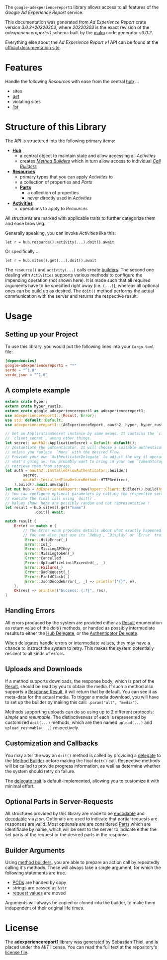 <!---
DO NOT EDIT !
This file was generated automatically from 'src/mako/api/README.md.mako'
DO NOT EDIT !
-->
The `google-adexperiencereport1` library allows access to all features of the *Google Ad Experience Report* service.

This documentation was generated from *Ad Experience Report* crate version *3.0.2+20220303*, where *20220303* is the exact revision of the *adexperiencereport:v1* schema built by the [mako](http://www.makotemplates.org/) code generator *v3.0.2*.

Everything else about the *Ad Experience Report* *v1* API can be found at the
[official documentation site](https://developers.google.com/ad-experience-report/).
# Features

Handle the following *Resources* with ease from the central [hub](https://docs.rs/google-adexperiencereport1/3.0.2+20220303/google_adexperiencereport1/AdExperienceReport) ... 

* sites
 * [*get*](https://docs.rs/google-adexperiencereport1/3.0.2+20220303/google_adexperiencereport1/api::SiteGetCall)
* violating sites
 * [*list*](https://docs.rs/google-adexperiencereport1/3.0.2+20220303/google_adexperiencereport1/api::ViolatingSiteListCall)




# Structure of this Library

The API is structured into the following primary items:

* **[Hub](https://docs.rs/google-adexperiencereport1/3.0.2+20220303/google_adexperiencereport1/AdExperienceReport)**
    * a central object to maintain state and allow accessing all *Activities*
    * creates [*Method Builders*](https://docs.rs/google-adexperiencereport1/3.0.2+20220303/google_adexperiencereport1/client::MethodsBuilder) which in turn
      allow access to individual [*Call Builders*](https://docs.rs/google-adexperiencereport1/3.0.2+20220303/google_adexperiencereport1/client::CallBuilder)
* **[Resources](https://docs.rs/google-adexperiencereport1/3.0.2+20220303/google_adexperiencereport1/client::Resource)**
    * primary types that you can apply *Activities* to
    * a collection of properties and *Parts*
    * **[Parts](https://docs.rs/google-adexperiencereport1/3.0.2+20220303/google_adexperiencereport1/client::Part)**
        * a collection of properties
        * never directly used in *Activities*
* **[Activities](https://docs.rs/google-adexperiencereport1/3.0.2+20220303/google_adexperiencereport1/client::CallBuilder)**
    * operations to apply to *Resources*

All *structures* are marked with applicable traits to further categorize them and ease browsing.

Generally speaking, you can invoke *Activities* like this:

```Rust,ignore
let r = hub.resource().activity(...).doit().await
```

Or specifically ...

```ignore
let r = hub.sites().get(...).doit().await
```

The `resource()` and `activity(...)` calls create [builders][builder-pattern]. The second one dealing with `Activities` 
supports various methods to configure the impending operation (not shown here). It is made such that all required arguments have to be 
specified right away (i.e. `(...)`), whereas all optional ones can be [build up][builder-pattern] as desired.
The `doit()` method performs the actual communication with the server and returns the respective result.

# Usage

## Setting up your Project

To use this library, you would put the following lines into your `Cargo.toml` file:

```toml
[dependencies]
google-adexperiencereport1 = "*"
serde = "^1.0"
serde_json = "^1.0"
```

## A complete example

```Rust
extern crate hyper;
extern crate hyper_rustls;
extern crate google_adexperiencereport1 as adexperiencereport1;
use adexperiencereport1::{Result, Error};
use std::default::Default;
use adexperiencereport1::{AdExperienceReport, oauth2, hyper, hyper_rustls};

// Get an ApplicationSecret instance by some means. It contains the `client_id` and 
// `client_secret`, among other things.
let secret: oauth2::ApplicationSecret = Default::default();
// Instantiate the authenticator. It will choose a suitable authentication flow for you, 
// unless you replace  `None` with the desired Flow.
// Provide your own `AuthenticatorDelegate` to adjust the way it operates and get feedback about 
// what's going on. You probably want to bring in your own `TokenStorage` to persist tokens and
// retrieve them from storage.
let auth = oauth2::InstalledFlowAuthenticator::builder(
        secret,
        oauth2::InstalledFlowReturnMethod::HTTPRedirect,
    ).build().await.unwrap();
let mut hub = AdExperienceReport::new(hyper::Client::builder().build(hyper_rustls::HttpsConnector::with_native_roots().https_or_http().enable_http1().enable_http2().build()), auth);
// You can configure optional parameters by calling the respective setters at will, and
// execute the final call using `doit()`.
// Values shown here are possibly random and not representative !
let result = hub.sites().get("name")
             .doit().await;

match result {
    Err(e) => match e {
        // The Error enum provides details about what exactly happened.
        // You can also just use its `Debug`, `Display` or `Error` traits
         Error::HttpError(_)
        |Error::Io(_)
        |Error::MissingAPIKey
        |Error::MissingToken(_)
        |Error::Cancelled
        |Error::UploadSizeLimitExceeded(_, _)
        |Error::Failure(_)
        |Error::BadRequest(_)
        |Error::FieldClash(_)
        |Error::JsonDecodeError(_, _) => println!("{}", e),
    },
    Ok(res) => println!("Success: {:?}", res),
}

```
## Handling Errors

All errors produced by the system are provided either as [Result](https://docs.rs/google-adexperiencereport1/3.0.2+20220303/google_adexperiencereport1/client::Result) enumeration as return value of
the doit() methods, or handed as possibly intermediate results to either the 
[Hub Delegate](https://docs.rs/google-adexperiencereport1/3.0.2+20220303/google_adexperiencereport1/client::Delegate), or the [Authenticator Delegate](https://docs.rs/yup-oauth2/*/yup_oauth2/trait.AuthenticatorDelegate.html).

When delegates handle errors or intermediate values, they may have a chance to instruct the system to retry. This 
makes the system potentially resilient to all kinds of errors.

## Uploads and Downloads
If a method supports downloads, the response body, which is part of the [Result](https://docs.rs/google-adexperiencereport1/3.0.2+20220303/google_adexperiencereport1/client::Result), should be
read by you to obtain the media.
If such a method also supports a [Response Result](https://docs.rs/google-adexperiencereport1/3.0.2+20220303/google_adexperiencereport1/client::ResponseResult), it will return that by default.
You can see it as meta-data for the actual media. To trigger a media download, you will have to set up the builder by making
this call: `.param("alt", "media")`.

Methods supporting uploads can do so using up to 2 different protocols: 
*simple* and *resumable*. The distinctiveness of each is represented by customized 
`doit(...)` methods, which are then named `upload(...)` and `upload_resumable(...)` respectively.

## Customization and Callbacks

You may alter the way an `doit()` method is called by providing a [delegate](https://docs.rs/google-adexperiencereport1/3.0.2+20220303/google_adexperiencereport1/client::Delegate) to the 
[Method Builder](https://docs.rs/google-adexperiencereport1/3.0.2+20220303/google_adexperiencereport1/client::CallBuilder) before making the final `doit()` call. 
Respective methods will be called to provide progress information, as well as determine whether the system should 
retry on failure.

The [delegate trait](https://docs.rs/google-adexperiencereport1/3.0.2+20220303/google_adexperiencereport1/client::Delegate) is default-implemented, allowing you to customize it with minimal effort.

## Optional Parts in Server-Requests

All structures provided by this library are made to be [encodable](https://docs.rs/google-adexperiencereport1/3.0.2+20220303/google_adexperiencereport1/client::RequestValue) and 
[decodable](https://docs.rs/google-adexperiencereport1/3.0.2+20220303/google_adexperiencereport1/client::ResponseResult) via *json*. Optionals are used to indicate that partial requests are responses 
are valid.
Most optionals are are considered [Parts](https://docs.rs/google-adexperiencereport1/3.0.2+20220303/google_adexperiencereport1/client::Part) which are identifiable by name, which will be sent to 
the server to indicate either the set parts of the request or the desired parts in the response.

## Builder Arguments

Using [method builders](https://docs.rs/google-adexperiencereport1/3.0.2+20220303/google_adexperiencereport1/client::CallBuilder), you are able to prepare an action call by repeatedly calling it's methods.
These will always take a single argument, for which the following statements are true.

* [PODs][wiki-pod] are handed by copy
* strings are passed as `&str`
* [request values](https://docs.rs/google-adexperiencereport1/3.0.2+20220303/google_adexperiencereport1/client::RequestValue) are moved

Arguments will always be copied or cloned into the builder, to make them independent of their original life times.

[wiki-pod]: http://en.wikipedia.org/wiki/Plain_old_data_structure
[builder-pattern]: http://en.wikipedia.org/wiki/Builder_pattern
[google-go-api]: https://github.com/google/google-api-go-client

# License
The **adexperiencereport1** library was generated by Sebastian Thiel, and is placed 
under the *MIT* license.
You can read the full text at the repository's [license file][repo-license].

[repo-license]: https://github.com/Byron/google-apis-rsblob/main/LICENSE.md
